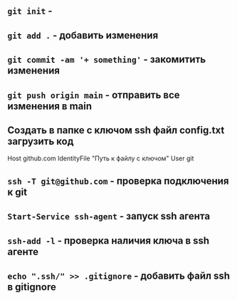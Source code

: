 ## `git init` - 
## `git add .` - добавить изменения
## `git commit -am '+ something'` -  закомитить изменения
## `git push origin main` - отправить все изменения в main

## Создать в папке с ключом ssh файл config.txt загрузить код
Host github.com
    IdentityFile "Путь к файлу с ключом"
    User git

## `ssh -T git@github.com` - проверка подключения к git
## `Start-Service ssh-agent` - запуск ssh агента
## `ssh-add -l` - проверка наличия ключа в ssh агенте
## `echo ".ssh/" >> .gitignore` - добавить файл ssh в gitignore

